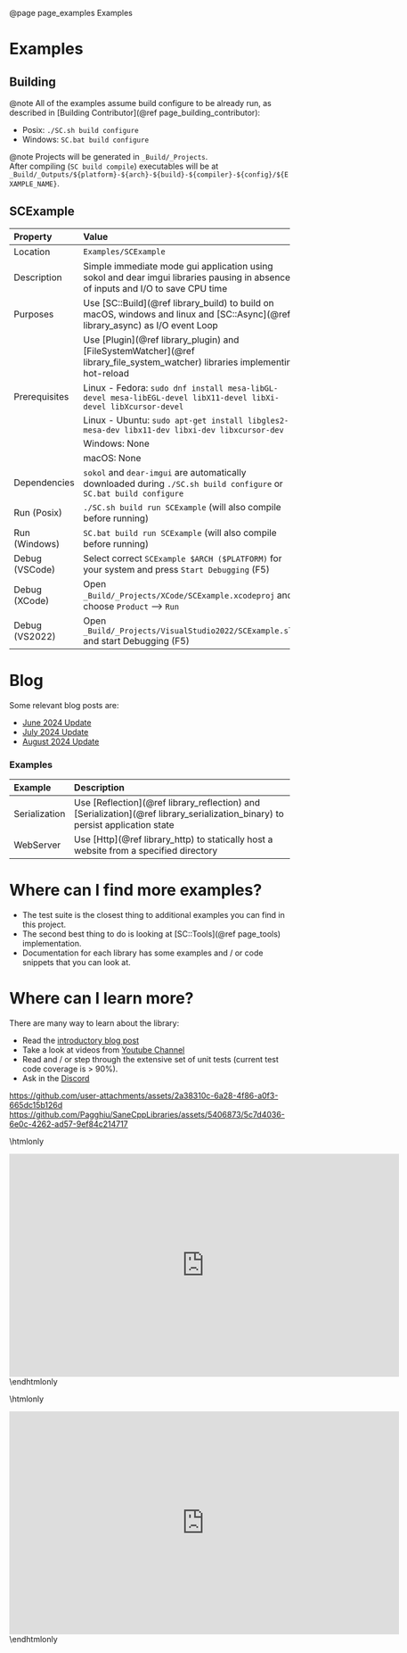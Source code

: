 @page page_examples Examples
# Examples

## Building

@note All of the examples assume build configure to be already run, as described in [Building Contributor](@ref page_building_contributor):
- Posix: `./SC.sh build configure`
- Windows: `SC.bat build configure`

@note Projects will be generated in `_Build/_Projects`.  
After compiling (`SC build compile`) executables will be at `_Build/_Outputs/${platform}-${arch}-${build}-${compiler}-${config}/${EXAMPLE_NAME}`.

## SCExample

| Property      | Value                                                                                                                             |
|:--------------|:----------------------------------------------------------------------------------------------------------------------------------|
| Location      | `Examples/SCExample`                                                                                                              |
| Description   | Simple immediate mode gui application using sokol and dear imgui libraries pausing in absence of inputs and I/O to save CPU time  |
| Purposes      | Use [SC::Build](@ref library_build) to build on macOS, windows and linux and [SC::Async](@ref library_async) as I/O event Loop    |
|               | Use [Plugin](@ref library_plugin) and [FileSystemWatcher](@ref library_file_system_watcher) libraries implementing hot-reload     |
| Prerequisites | Linux - Fedora: `sudo dnf install mesa-libGL-devel mesa-libEGL-devel libX11-devel libXi-devel libXcursor-devel`                   |
|               | Linux - Ubuntu: `sudo apt-get install libgles2-mesa-dev libx11-dev libxi-dev libxcursor-dev`                                      |
|               | Windows: None                                                                                                                     |
|               | macOS: None                                                                                                                       |
| Dependencies  | `sokol` and `dear-imgui` are automatically downloaded during `./SC.sh build configure` or  `SC.bat build configure`               |
| Run (Posix)   | `./SC.sh build run SCExample` (will also compile before running)                                                                  |
| Run (Windows) | `SC.bat build run SCExample`  (will also compile before running)                                                                  |
| Debug (VSCode)| Select correct `SCExample $ARCH ($PLATFORM)` for your system and press `Start Debugging` (F5)                                     |
| Debug (XCode) | Open `_Build/_Projects/XCode/SCExample.xcodeproj` and choose `Product` --> `Run`                                                  |
| Debug (VS2022)| Open `_Build/_Projects/VisualStudio2022/SCExample.sln` and start Debugging (F5)                                                   |

# Blog

Some relevant blog posts are:

- [June 2024 Update](https://pagghiu.github.io/site/blog/2024-06-30-SaneCppLibrariesUpdate.html)
- [July 2024 Update](https://pagghiu.github.io/site/blog/2024-07-31-SaneCppLibrariesUpdate.html)
- [August 2024 Update](https://pagghiu.github.io/site/blog/2024-08-30-SaneCppLibrariesUpdate.html)

### Examples

| Example       | Description                                                                                                                       |
|:--------------|:----------------------------------------------------------------------------------------------------------------------------------|
| Serialization | Use [Reflection](@ref library_reflection) and [Serialization](@ref library_serialization_binary) to persist application state     |
| WebServer     | Use [Http](@ref library_http) to statically host a website from a specified directory                                             |

# Where can I find more examples?

- The test suite is the closest thing to additional examples you can find in this project.
- The second best thing to do is looking at [SC::Tools](@ref page_tools) implementation.
- Documentation for each library has some examples and / or code snippets that you can look at.


# Where can I learn more?

There are many way to learn about the library:
- Read the [introductory blog post](https://pagghiu.github.io/site/blog/2023-12-23-SaneCppLibrariesRelease.html)
- Take a look at videos from [Youtube Channel](https://www.youtube.com/@Pagghiu)
- Read and / or step through the extensive set of unit tests (current test code coverage is > 90%).
- Ask in the [Discord](https://discord.gg/tyBfFp33Z6)

https://github.com/user-attachments/assets/2a38310c-6a28-4f86-a0f3-665dc15b126d
https://github.com/Pagghiu/SaneCppLibraries/assets/5406873/5c7d4036-6e0c-4262-ad57-9ef84c214717

\htmlonly
<iframe width="700" height="400" src="https://github.com/user-attachments/assets/2a38310c-6a28-4f86-a0f3-665dc15b126d" frameborder="0" allowfullscreen>
</iframe>
\endhtmlonly

\htmlonly
<iframe width="700" height="400" src="https://github.com/Pagghiu/SaneCppLibraries/assets/5406873/5c7d4036-6e0c-4262-ad57-9ef84c214717" frameborder="0" allowfullscreen>
</iframe>
\endhtmlonly

